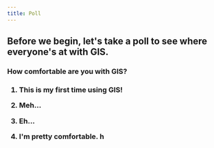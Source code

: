 ```yaml
---
title: Poll
---
```




<h2> Before we begin, let's take a poll to see where everyone's at with GIS. </h2>

<h3> How comfortable are you with GIS? <h3>
  
  1. This is my first time using GIS!
 
  2. Meh...

  3. Eh...
 
  4. I'm pretty comfortable. 
h
